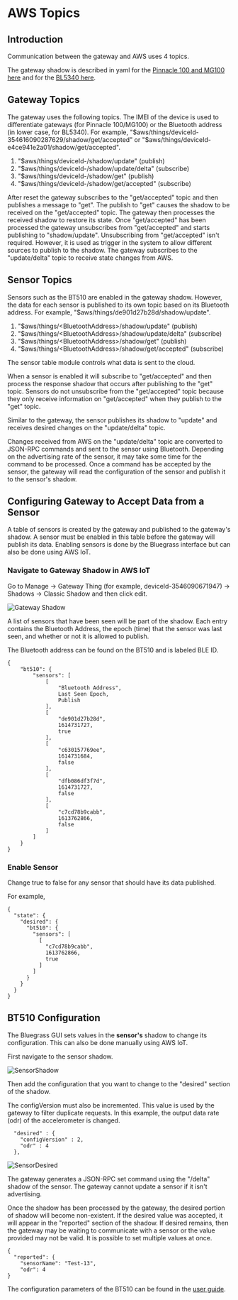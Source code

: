 # AWS Topics

## Introduction

Communication between the gateway and AWS uses 4 topics.

The gateway shadow is described in yaml for the [Pinnacle 100 and MG100 here](ble_gateway_shadow.pinnacle100.schema.yml) and for the [BL5340 here](ble_gateway_shadow.bl5340.schema.yml).

## Gateway Topics

The gateway uses the following topics. The IMEI of the device is used to differentiate gateways (for Pinnacle 100/MG100) or the Bluetooth address (in lower case, for BL5340). For example, "\$aws/things/deviceId-354616090287629/shadow/get/accepted" or "\$aws/things/deviceId-e4ce941e2a01/shadow/get/accepted".

1. "\$aws/things/deviceId-<id>/shadow/update" (publish)
2. "\$aws/things/deviceId-<id>/shadow/update/delta" (subscribe)
3. "\$aws/things/deviceId-<id>/shadow/get" (publish)
4. "\$aws/things/deviceId-<id>/shadow/get/accepted" (subscribe)

After reset the gateway subscribes to the "get/accepted" topic and then publishes a message to "get". The publish to "get" causes the shadow to be received on the "get/accepted" topic. The gateway then processes the received shadow to restore its state. Once "get/accepted" has been processed the gateway unsubscribes from "get/accepted" and starts publishing to "shadow/update". Unsubscribing from "get/accepted" isn't required. However, it is used as trigger in the system to allow different sources to publish to the shadow. The gateway subscribes to the "update/delta" topic to receive state changes from AWS.

## Sensor Topics

Sensors such as the BT510 are enabled in the gateway shadow. However, the data for each sensor is published to its own topic based on its Bluetooth address. For example,
"\$aws/things/de901d27b28d/shadow/update".

1. "\$aws/things/\<BluetoothAddress>/shadow/update" (publish)
2. "\$aws/things/\<BluetoothAddress>/shadow/update/delta" (subscribe)
3. "\$aws/things/\<BluetoothAddress>/shadow/get" (publish)
4. "\$aws/things/\<BluetoothAddress>/shadow/get/accepted" (subscribe)

The sensor table module controls what data is sent to the cloud.

When a sensor is enabled it will subscribe to "get/accepted" and then process the response shadow that occurs after publishing to the "get" topic. Sensors do not unsubscribe from the "get/accepted" topic because they only receive information on "get/accepted" when they publish to the "get" topic.

Similar to the gateway, the sensor publishes its shadow to "update" and receives desired changes on the "update/delta" topic.

Changes received from AWS on the "update/delta" topic are converted to JSON-RPC commands and sent to the sensor using Bluetooth. Depending on the advertising rate of the sensor, it may take some time for the command to be processed. Once a command has be accepted by the sensor, the gateway will read the configuration of the sensor and publish it to the sensor's shadow.

## Configuring Gateway to Accept Data from a Sensor

A table of sensors is created by the gateway and published to the gateway's shadow. A sensor must be enabled in this table before the gateway will publish its data. Enabling sensors is done by the Bluegrass interface but can also be done using AWS IoT.

### Navigate to Gateway Shadow in AWS IoT

Go to Manage -> Gateway Thing (for example, deviceId-3546090671947) -> Shadows -> Classic Shadow and then click edit.

![Gateway Shadow](images/gateway_shadow.png)

A list of sensors that have been seen will be part of the shadow. Each entry contains the Bluetooth Address, the epoch (time) that the sensor was last seen, and whether or not it is allowed to publish.

The Bluetooth address can be found on the BT510 and is labeled BLE ID.

```
{
	"bt510": {
		"sensors": [
			[
				"Bluetooth Address",
				Last Seen Epoch,
				Publish
			],
			[
				"de901d27b28d",
				1614731727,
				true
			],
			[
				"c630157769ee",
				1614731684,
				false
			],
			[
				"dfb086df3f7d",
				1614731727,
				false
			],
			[
				"c7cd78b9cabb",
				1613762866,
				false
			]
		]
	}
}
```

### Enable Sensor

Change true to false for any sensor that should have its data published.

For example,

```
{
  "state": {
    "desired": {
      "bt510": {
        "sensors": [
          [
            "c7cd78b9cabb",
            1613762866,
            true
          ]
        ]
      }
    }
  }
}
```

## BT510 Configuration

The Bluegrass GUI sets values in the **sensor's** shadow to change its configuration. This can also be done manually using AWS IoT.

First navigate to the sensor shadow.

![SensorShadow](images/bt510_shadow.png)

Then add the configuration that you want to change to the "desired" section of the shadow.

The configVersion must also be incremented. This value is used by the gateway to filter duplicate requests. In this example, the output data rate (odr) of the accelerometer is changed.

```
  "desired" : {
    "configVersion" : 2,
    "odr" : 4
  },
```

![SensorDesired](images/bt510_desired.png)

The gateway generates a JSON-RPC set command using the "/delta" shadow of the sensor. The gateway cannot update a sensor if it isn't advertising.

Once the shadow has been processed by the gateway, the desired portion of shadow will become non-existent. If the desired value was accepted, it will appear in the "reported" section of the shadow. If desired remains, then the gateway may be waiting to communicate with a sensor or the value provided may not be valid. It is possible to set multiple values at once.

```
{
  "reported": {
    "sensorName": "Test-13",
    "odr": 4
}
```

The configuration parameters of the BT510 can be found in the [user guide](https://www.lairdconnect.com/documentation/sentrius-bt510-user-guide).
